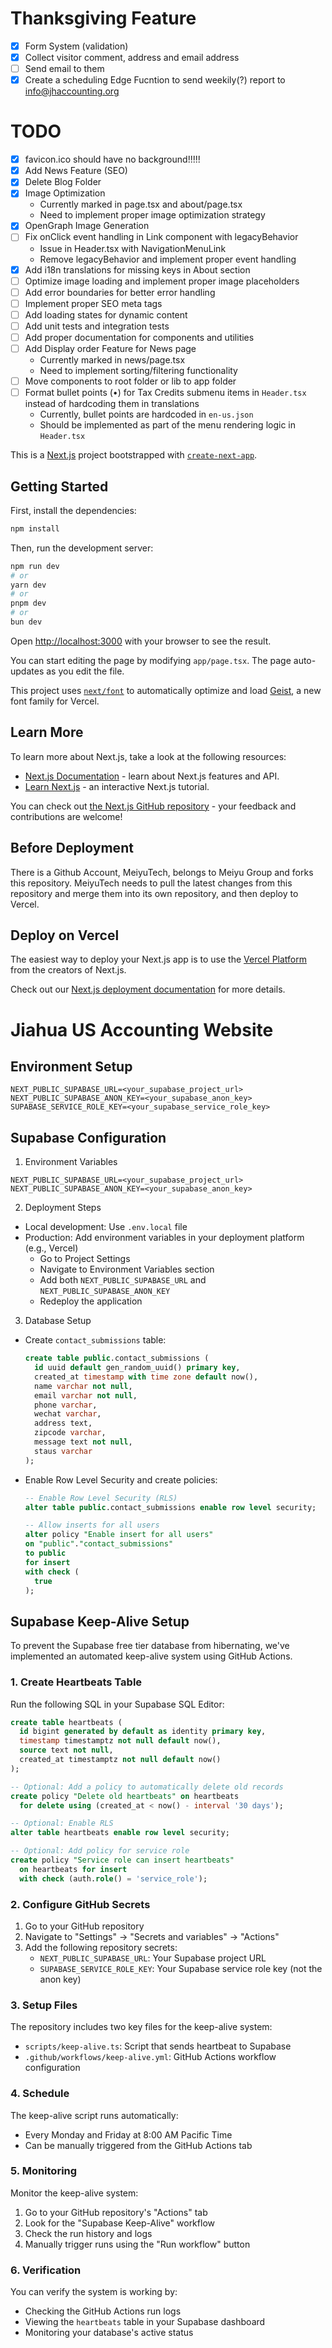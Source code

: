 # Thanksgiving Feature

- [X] Form System (validation)
- [X] Collect visitor comment, address and email address
- [ ] Send email to them
- [x] Create a scheduling Edge Fucntion to send weekily(?) report to info@jhaccounting.org

# TODO

- [X] favicon.ico should have no background!!!!!
- [X] Add News Feature (SEO)
- [X] Delete Blog Folder
- [X] Image Optimization
  - Currently marked in page.tsx and about/page.tsx
  - Need to implement proper image optimization strategy
- [X] OpenGraph Image Generation
- [ ] Fix onClick event handling in Link component with legacyBehavior
  - Issue in Header.tsx with NavigationMenuLink
  - Remove legacyBehavior and implement proper event handling
- [X] Add i18n translations for missing keys in About section
- [ ] Optimize image loading and implement proper image placeholders
- [ ] Add error boundaries for better error handling
- [ ] Implement proper SEO meta tags
- [ ] Add loading states for dynamic content
- [ ] Add unit tests and integration tests
- [ ] Add proper documentation for components and utilities
- [ ] Add Display order Feature for News page
  - Currently marked in news/page.tsx
  - Need to implement sorting/filtering functionality
- [ ] Move components to root folder or lib to app folder
- [ ] Format bullet points (•) for Tax Credits submenu items in `Header.tsx` instead of hardcoding them in translations
  - Currently, bullet points are hardcoded in `en-us.json`
  - Should be implemented as part of the menu rendering logic in `Header.tsx`

This is a [Next.js](https://nextjs.org) project bootstrapped with [`create-next-app`](https://nextjs.org/docs/app/api-reference/cli/create-next-app).

## Getting Started

First, install the dependencies:

```bash
npm install
``` 

Then, run the development server:

```bash
npm run dev
# or
yarn dev
# or
pnpm dev
# or
bun dev
```

Open [http://localhost:3000](http://localhost:3000) with your browser to see the result.

You can start editing the page by modifying `app/page.tsx`. The page auto-updates as you edit the file.

This project uses [`next/font`](https://nextjs.org/docs/app/building-your-application/optimizing/fonts) to automatically optimize and load [Geist](https://vercel.com/font), a new font family for Vercel.

## Learn More

To learn more about Next.js, take a look at the following resources:

- [Next.js Documentation](https://nextjs.org/docs) - learn about Next.js features and API.
- [Learn Next.js](https://nextjs.org/learn) - an interactive Next.js tutorial.

You can check out [the Next.js GitHub repository](https://github.com/vercel/next.js) - your feedback and contributions are welcome!

## Before Deployment

There is a Github Account, MeiyuTech, belongs to Meiyu Group and forks this repository. MeiyuTech needs to pull the latest changes from this repository and merge them into its own repository, and then deploy to Vercel.

## Deploy on Vercel

The easiest way to deploy your Next.js app is to use the [Vercel Platform](https://vercel.com/new?utm_medium=default-template&filter=next.js&utm_source=create-next-app&utm_campaign=create-next-app-readme) from the creators of Next.js.

Check out our [Next.js deployment documentation](https://nextjs.org/docs/app/building-your-application/deploying) for more details.

# Jiahua US Accounting Website

## Environment Setup
```
NEXT_PUBLIC_SUPABASE_URL=<your_supabase_project_url>
NEXT_PUBLIC_SUPABASE_ANON_KEY=<your_supabase_anon_key>
SUPABASE_SERVICE_ROLE_KEY=<your_supabase_service_role_key>
```

## Supabase Configuration

1. Environment Variables

```
NEXT_PUBLIC_SUPABASE_URL=<your_supabase_project_url>
NEXT_PUBLIC_SUPABASE_ANON_KEY=<your_supabase_anon_key>
```

2. Deployment Steps

- Local development: Use `.env.local` file
- Production: Add environment variables in your deployment platform (e.g., Vercel)
  - Go to Project Settings
  - Navigate to Environment Variables section
  - Add both `NEXT_PUBLIC_SUPABASE_URL` and `NEXT_PUBLIC_SUPABASE_ANON_KEY`
  - Redeploy the application

3. Database Setup

- Create `contact_submissions` table:

  ```sql
  create table public.contact_submissions (
    id uuid default gen_random_uuid() primary key,
    created_at timestamp with time zone default now(),
    name varchar not null,
    email varchar not null,
    phone varchar,
    wechat varchar,
    address text,
    zipcode varchar,
    message text not null,
    staus varchar
  );
  ```
- Enable Row Level Security and create policies:

  ```sql
  -- Enable Row Level Security (RLS)
  alter table public.contact_submissions enable row level security;

  -- Allow inserts for all users
  alter policy "Enable insert for all users"
  on "public"."contact_submissions"
  to public
  for insert
  with check (
    true
  );
  ```

## Supabase Keep-Alive Setup

To prevent the Supabase free tier database from hibernating, we've implemented an automated keep-alive system using GitHub Actions.

### 1. Create Heartbeats Table

Run the following SQL in your Supabase SQL Editor:

```sql
create table heartbeats (
  id bigint generated by default as identity primary key,
  timestamp timestamptz not null default now(),
  source text not null,
  created_at timestamptz not null default now()
);

-- Optional: Add a policy to automatically delete old records
create policy "Delete old heartbeats" on heartbeats
  for delete using (created_at < now() - interval '30 days');

-- Optional: Enable RLS
alter table heartbeats enable row level security;

-- Optional: Add policy for service role
create policy "Service role can insert heartbeats"
  on heartbeats for insert
  with check (auth.role() = 'service_role');
```

### 2. Configure GitHub Secrets

1. Go to your GitHub repository
2. Navigate to "Settings" -> "Secrets and variables" -> "Actions"
3. Add the following repository secrets:
   - `NEXT_PUBLIC_SUPABASE_URL`: Your Supabase project URL
   - `SUPABASE_SERVICE_ROLE_KEY`: Your Supabase service role key (not the anon key)

### 3. Setup Files

The repository includes two key files for the keep-alive system:
- `scripts/keep-alive.ts`: Script that sends heartbeat to Supabase
- `.github/workflows/keep-alive.yml`: GitHub Actions workflow configuration

### 4. Schedule

The keep-alive script runs automatically:
- Every Monday and Friday at 8:00 AM Pacific Time
- Can be manually triggered from the GitHub Actions tab

### 5. Monitoring

Monitor the keep-alive system:
1. Go to your GitHub repository's "Actions" tab
2. Look for the "Supabase Keep-Alive" workflow
3. Check the run history and logs
4. Manually trigger runs using the "Run workflow" button

### 6. Verification

You can verify the system is working by:
- Checking the GitHub Actions run logs
- Viewing the `heartbeats` table in your Supabase dashboard
- Monitoring your database's active status
